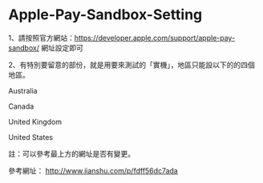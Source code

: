 # Apple-Pay-Sandbox-Setting

1、請按照官方網站：https://developer.apple.com/support/apple-pay-sandbox/ 網址設定即可

2、有特別要留意的部份，就是用要來測試的「實機」，地區只能設以下的的四個地區。

Australia

Canada

United Kingdom

United States

註：可以參考最上方的網址是否有變更。

參考網址：
http://www.jianshu.com/p/fdff56dc7ada
